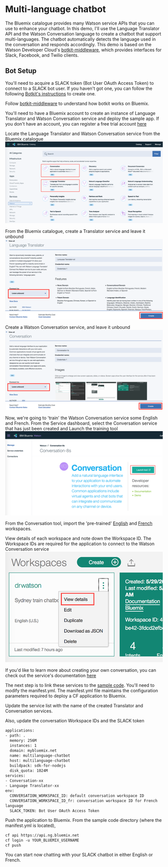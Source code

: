 # Multi-language chatbot
The Bluemix catalogue provides many Watson service APIs that you can use to enhance your chatbot. In this demo, I'll use the Language Translator API and the Watson Conversation language to create a chatbot that support multi-languages. The chatbot automatically detects the language used in the conversation and responds accordingly. This demo is based on the Watson Developer Cloud's [botkit-middleware](https://github.com/watson-developer-cloud/botkit-middleware), which provides interfaces for Slack, Facebook, and Twilio clients.

## Bot Setup
You'll need to acquire a SLACK token (Bot User OAuth Access Token) to connect to a SLACK bot user. If you haven't got one, you can follow the following [Botkit's instructions](https://github.com/howdyai/botkit) to create one.

Follow [botkit-middleware](https://github.com/watson-developer-cloud/botkit-middleware) to understand how botkit works on Bluemix.

You'll need to have a Bluemix account to create an instance of Language Translator and Watson Conversation service and deploy the sample app. If you don't have an account, you can register a free trial account [here](https://console.ng.bluemix.net/registration/)

Locate the Language Translator and Watson Conversation service from the Bluemix catalogue
![Bluemix catalog - Watson](./images/Bluemix_Catalog_Watson.png)

From the Bluemix catalogue, create a Translator service and leave it unbound
![Create Translator service](./images/create_translator_service.png)

Create a Watson Conversation service, and leave it unbound
![Create Conversation service](./images/create_conversation_service.png)

Now, we're going to 'train' the Watson Conversation service some English and French. From the Service dashboard, select the Conversation service that has just been created and Launch the training tool
![Launch Watson Conversation tool](./images/conversation_service_instance.png)

From the Conversation tool, import the 'pre-trained' [English](https://raw.githubusercontent.com/andonguyen/watson-multilanguage-botkit/master/sample-code/drwatson.json) and [French](https://raw.githubusercontent.com/andonguyen/watson-multilanguage-botkit/master/sample-code/drwatson_fr.json) workspaces.

View details of each workspace and note down the Workspace ID. The Workspace IDs are required for the application to connect to the Watson Conversation service
![Watson Conversation Workspace](./images/conversation_workspaces.png)

If you'd like to learn more about creating your own conversation, you can check out the service's documentation [here](https://www.ibm.com/watson/developercloud/doc/conversation/index.html)

The next step is to link these services to the [sample code](https://github.com/andonguyen/watson-multilanguage-botkit/tree/master/sample-code). You'll need to modify the manifest.yml. The manifest.yml file maintains the configuration parameters required to deploy a CF application to Bluemix.

Update the service list with the name of the created Translator and Conversation services.

Also, update the conversation Workspace IDs and the SLACK token

```
applications:
- path: .
  memory: 256M
  instances: 1
  domain: mybluemix.net
  name: multilanguage-chatbot
  host: multilanguage-chatbot
  buildpack: sdk-for-nodejs
  disk_quota: 1024M
services:
- Conversation-xx
- Language Translator-xx
env:
  CONVERSATION_WORKSPACE_ID: default conversation workspace ID
  CONVERSATION_WORKSPACE_ID_fr: conversation workspace ID for French language
  SLACK_TOKEN: Bot User OAuth Access Token
```

Push the application to Bluemix. From the sample code directory (where the manifest.yml is located),

```
cf api https://api.ng.bluemix.net
cf login -u YOUR_BLUEMIX_USERNAME
cf push
```

You can start now chatting with your SLACK chatbot in either English or French. 
